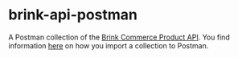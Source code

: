 # brink-api-postman

A Postman collection of the [Brink Commerce Product API](https://docs.brinkcommerce.com/). You find information [here](https://learning.postman.com/docs/getting-started/importing-and-exporting-data/) on how you import a collection to Postman. 
